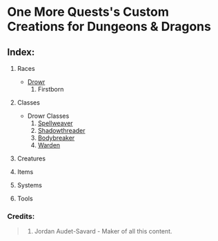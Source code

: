 # One More Quests's Custom Creations for Dungeons & Dragons

## Index:

1. Races
    - [Drowr](https://github.com/MysticalSquirrel/DnD-Custom-Creations/blob/master/Custom%20Races/Drowr.md)
        1. Firstborn

2. Classes
    - Drowr Classes
        1. [Spellweaver](https://github.com/MysticalSquirrel/DnD-Custom-Creations/blob/master/Custom%20Classes/Drowr%20Classes/Spellweaver.md)
        2. [Shadowthreader](https://github.com/MysticalSquirrel/DnD-Custom-Creations/blob/master/Custom%20Classes/Drowr%20Classes/Shadowthreader.md)
        3. [Bodybreaker](https://github.com/MysticalSquirrel/DnD-Custom-Creations/blob/master/Custom%20Classes/Drowr%20Classes/Bodybreaker.md)
        4. [Warden](https://github.com/MysticalSquirrel/DnD-Custom-Creations/blob/master/Custom%20Classes/Drowr%20Classes/Warden.md)

3. Creatures

4. Items

5. Systems

6. Tools

### Credits:

> 1. Jordan Audet-Savard - Maker of all this content.
